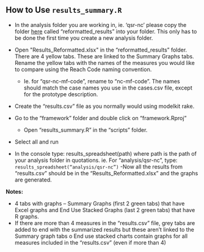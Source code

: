 
## How to Use `results_summary.R`

-	In the analysis folder you are working in, ie. ‘qsr-nc’ please copy the folder [here](https://github.com/TRC-RTC/2020-Reach-Codes-Modeling/tree/master/framework/scripts/qc_template) called “reformatted_results” into your folder. This only has to be done the first time you create a new analysis folder.

-	Open "Results_Reformatted.xlsx" in the “reformatted_results” folder. There are 4 yellow tabs. These are linked to the Summary Graphs tabs. Rename the yellow tabs with the names of the measures you would like to compare using the Reach Code naming convention.
	 - Ie. for “qsr-nc-mf-code”, rename to “nc-mf-code”. The names should match the case names you use in the cases.csv file, except for the prototype description. 
-	Create the “results.csv” file as you normally would using modelkit rake.
-	Go to the “framework” folder and double click on “framework.Rproj”
	 - Open “results_summary.R” in the “scripts” folder.
   - Select all and run
   - In the console type: results_spreadsheet(path) where path is the path of your analysis folder in quotations. ie. For “analysis/qsr-nc”, type:  `results_spreadsheet(“analysis/qsr-nc”)`
   -Now all the results from “results.csv” should be in the “Results_Reformatted.xlsx” and the graphs are generated.

**Notes:**
-	4 tabs with graphs – Summary Graphs (first 2 green tabs) that have Excel graphs and End Use Stacked Graphs (last 2 green tabs) that have R graphs.
-	If there are more than 4 measures in the “results.csv” file, grey tabs are added to end with the summarized results but these aren’t linked to the Summary graph tabs
o	End use stacked charts contain graphs for all measures included in the “results.csv” (even if more than 4)
